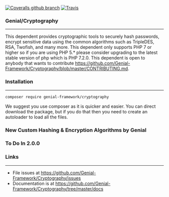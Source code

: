 [![Coveralls github branch](https://img.shields.io/coveralls/github/Genial-Framework/Cryptography/master.svg?style=flat-square)](https://coveralls.io/github/Genial-Framework/Cryptography?branch=master) [![Travis](https://img.shields.io/travis/Genial-Framework/Cryptography.svg?style=flat-square)](https://travis-ci.org/Genial-Framework/Cryptography) 

### Genial/Cryptography

-------
This dependent provides cryptographic tools to securely hash passwords, encrypt sensitive data using the common algorithms such as TripleDES, RSA, Twofish, and many more. This dependent only supports PHP 7 or higher so if you are using PHP 5.* please consider upgrading to the latest stable version of php which is PHP 7.2.0. This dependent is open to anybody that wants to contribute <https://github.com/Genial-Framework/Cryptography/blob/master/CONTRIBUTING.md>.

### Installation

-------
```
composer require genial-framework/cryptography
```

We suggest you use composer as it is quicker and easier. You can direct download the package, but if you do that then you need to create an autoloader to load all the files.

### New Custom Hashing & Encryption Algorithms by Genial

### To Do In 2.0.0

### Links

-------
- File issues at https://github.com/Genial-Framework/Cryptography/issues
- Documentation is at https://github.com/Genial-Framework/Cryptography/tree/master/docs
